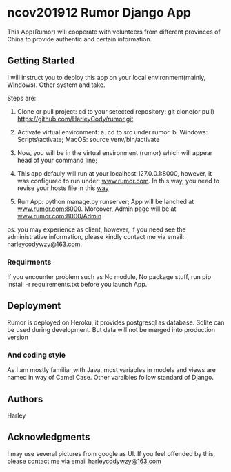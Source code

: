 # ncov201912 Rumor Django App

This App(Rumor) will cooperate with volunteers from different provinces of China to provide authentic and certain information.

## Getting Started
I will instruct you to deploy this app on your local environment(mainly, Windows). Other system and take.

Steps are:

1. Clone or pull project: cd to your setected repository: git clone(or pull) https://github.com/HarleyCody/rumor.git
2. Activate virtual environment: a. cd to src under rumor. b. Windows: Scripts\activate; MacOS: source venv/bin/activate
3. Now, you will be in the virtual environment (rumor) which will appear head of your command line;
4. This app defauly will run at your localhost:127.0.0.1:8000, however, it was configured to run under: www.rumor.com. 
In this way, you need to revise your hosts file in this [way](https://support.rackspace.com/how-to/modify-your-hosts-file/)

5. Run App: python manage.py runserver; App will be lanched at www.rumor.com:8000. Moreover, Admin page will be at www.rumor.com:8000/Admin

ps: you may experience as client, however, if you need see the administrative information, please kindly contact me via email:
harleycodywzy@163.com.

### Requirments

If you encounter problem such as No module, No package stuff, run pip install -r requirements.txt before you launch App.

## Deployment
Rumor is deployed on Heroku, it provides postgresql as database. Sqlite can be used during development. But data will not be merged into production version

### And coding style

As I am mostly familiar with Java, most variables in models and views are named in way of Camel Case. Other varaibles follow standard of Django.

## Authors
Harley

## Acknowledgments
I may use several pictures from google as UI. If you feel offended by this, please contact me via email harleycodywzy@163.com

